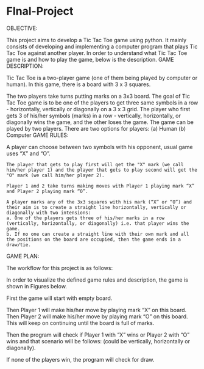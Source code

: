 # FInal-Project

OBJECTIVE:

This project aims to develop a Tic Tac Toe game using python. It mainly consists of developing and implementing a computer program that plays Tic Tac Toe against another player.
In order to understand what Tic Tac Toe game is and how to play the game, below is the description.
GAME DESCRIPTION:

Tic Tac Toe is a two-player game (one of them being played by computer or human). In this game, there is a board with 3 x 3 squares.

The two players take turns putting marks on a 3x3 board. The goal of Tic Tac Toe game is to be one of the players to get three same symbols in a row - horizontally, vertically or diagonally on a 3 x 3 grid. The player who first gets 3 of his/her symbols (marks) in a row - vertically, horizontally, or diagonally wins the game, and the other loses the game. The game can be played by two players. There are two options for players: (a) Human (b) Computer
GAME RULES:

A player can choose between two symbols with his opponent, usual game uses “X” and “O”.

    The player that gets to play first will get the "X" mark (we call him/her player 1) and the player that gets to play second will get the "O" mark (we call him/her player 2).

    Player 1 and 2 take turns making moves with Player 1 playing mark “X” and Player 2 playing mark “O”.

    A player marks any of the 3x3 squares with his mark (“X” or “O”) and their aim is to create a straight line horizontally, vertically or diagonally with two intensions:
    a. One of the players gets three of his/her marks in a row (vertically, horizontally, or diagonally) i.e. that player wins the game.
    b. If no one can create a straight line with their own mark and all the positions on the board are occupied, then the game ends in a draw/tie.

GAME PLAN:

The workflow for this project is as follows:

In order to visualize the defined game rules and description, the game is shown in Figures below.

First the game will start with empty board.

Then Player 1 will make his/her move by playing mark “X” on this board. Then Player 2 will make his/her move by playing mark “O” on this board. This will keep on continuing until the board is full of marks.

Then the program will check if Player 1 with “X” wins or Player 2 with “O” wins and that scenario will be follows: (could be vertically, horizontally or diagonally).

If none of the players win, the program will check for draw.
